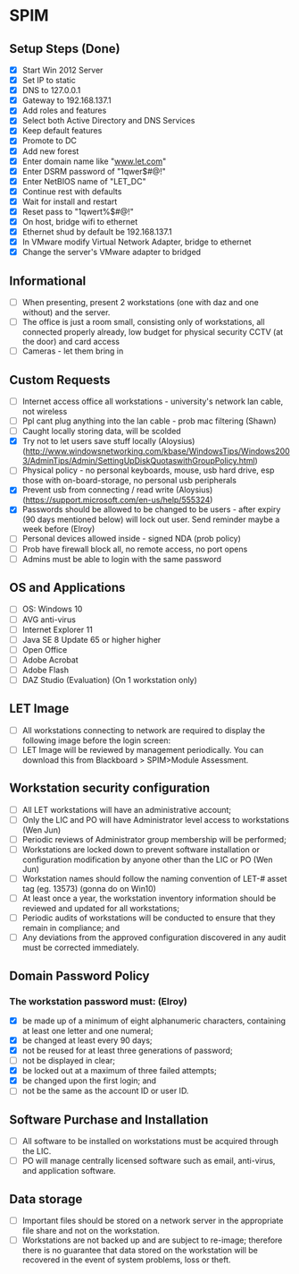 # SPIM

## Setup Steps (Done)
* [x] Start Win 2012 Server
* [x] Set IP to static
* [x] DNS to 127.0.0.1
* [x] Gateway to 192.168.137.1
* [x] Add roles and features
* [x] Select both Active Directory and DNS Services
* [x] Keep default features
* [x] Promote to DC
* [x] Add new forest
* [x] Enter domain name like "www.let.com"
* [x] Enter DSRM password of "1qwer$#@!"
* [x] Enter NetBIOS name of "LET_DC"
* [x] Continue rest with defaults
* [x] Wait for install and restart
* [x] Reset pass to "1qwert%$#@!"
* [x] On host, bridge wifi to ethernet
* [x] Ethernet shud by default be 192.168.137.1
* [x] In VMware modify Virtual Network Adapter, bridge to ethernet
* [x] Change the server's VMware adapter to bridged

## Informational
* [ ] When presenting, present 2 workstations (one with daz and one without) and the server.
* [ ] The office is just a room small, consisting only of workstations, all connected properly already, low budget for physical security CCTV (at the door) and card access
* [ ] Cameras - let them bring in

## Custom Requests
* [ ] Internet access office all workstations - university's network lan cable, not wireless
* [ ] Ppl cant plug anything into the lan cable - prob mac filtering (Shawn)
* [ ] Caught locally storing data, will be scolded
* [x] Try not to let users save stuff locally (Aloysius) (http://www.windowsnetworking.com/kbase/WindowsTips/Windows2003/AdminTips/Admin/SettingUpDiskQuotaswithGroupPolicy.html)
* [ ] Physical policy - no personal keyboards, mouse, usb hard drive, esp those with on-board-storage, no personal usb peripherals
* [x] Prevent usb from connecting / read write (Aloysius) (https://support.microsoft.com/en-us/help/555324)
* [x] Passwords should be allowed to be changed to be users - after expiry (90 days mentioned below) will lock out user. Send reminder maybe a week before (Elroy)
* [ ] Personal devices allowed inside - signed NDA (prob policy)
* [ ] Prob have firewall block all, no remote access, no port opens
* [ ] Admins must be able to login with the same password

## OS and Applications
* [ ] OS: Windows 10 
* [ ] AVG anti-virus
* [ ] Internet Explorer 11
* [ ] Java SE 8 Update 65 or higher higher
* [ ] Open Office
* [ ] Adobe Acrobat
* [ ] Adobe Flash
* [ ] DAZ Studio (Evaluation) (On 1 workstation only)
 
## LET Image 
* [ ] All workstations connecting to network are required to display the following image before the login screen:
* [ ] LET Image will be reviewed by management periodically. You can download this from Blackboard > SPIM>Module Assessment.

## Workstation security configuration
* [ ] All LET workstations will have an administrative account;
* [ ] Only the LIC and PO will have Administrator level access to workstations (Wen Jun)
* [ ] Periodic reviews of Administrator group membership will be performed;
* [ ] Workstations are locked down to prevent software installation or configuration modification by anyone other than the LIC or PO (Wen Jun)
* [ ] Workstation names should follow the naming convention of LET-# asset tag (eg. 13573) (gonna do on Win10)
* [ ] At least once a year, the workstation inventory information should be reviewed and updated for all workstations;
* [ ] Periodic audits of workstations will be conducted to ensure that they remain in compliance; and
* [ ] Any deviations from the approved configuration discovered in any audit must be corrected immediately.

## Domain Password Policy

### The workstation password must: (Elroy)
* [x] be made up of a minimum of eight alphanumeric characters, containing at least one letter and one numeral;
* [x] be changed at least every 90 days;
* [x] not be reused for at least three generations of password;
* [ ] not be displayed in clear;
* [x] be locked out at a maximum of three failed attempts;
* [x] be changed upon the first login; and
* [ ] not be the same as the account ID or user ID.
 
## Software Purchase and Installation
* [ ] All software to be installed on workstations must be acquired through the LIC.
* [ ] PO will manage centrally licensed software such as email, anti-virus, and application software.

## Data storage
* [ ] Important files should be stored on a network server in the appropriate file share and not on the workstation.
* [ ] Workstations are not backed up and are subject to re-image; therefore there is no guarantee that data stored on the workstation will be recovered in the event of system problems, loss or theft.

